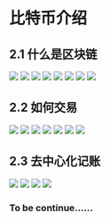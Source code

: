 # 比特币介绍

## 2.1 什么是区块链
![](https://img3.doubanio.com/view/photo/l/public/p2533822934.jpg)
![](https://img1.doubanio.com/view/photo/l/public/p2533822928.jpg)
![](https://img3.doubanio.com/view/photo/l/public/p2533822932.jpg)
![](https://img1.doubanio.com/view/photo/l/public/p2533822929.jpg)
![](https://img3.doubanio.com/view/photo/l/public/p2533822931.jpg)
![](https://img1.doubanio.com/view/photo/l/public/p2533822937.jpg)
![](https://img3.doubanio.com/view/photo/l/public/p2533822935.jpg)
![](https://img3.doubanio.com/view/photo/l/public/p2533822930.jpg)

## 2.2 如何交易
![](https://img1.doubanio.com/view/photo/l/public/p2533822977.jpg)
![](https://img3.doubanio.com/view/photo/l/public/p2533822980.jpg)
![](https://img1.doubanio.com/view/photo/l/public/p2533822969.jpg)
![](https://img3.doubanio.com/view/photo/l/public/p2533822974.jpg)
![](https://img1.doubanio.com/view/photo/l/public/p2533822967.jpg)
![](https://img3.doubanio.com/view/photo/l/public/p2533822973.jpg)
![](https://img1.doubanio.com/view/photo/l/public/p2533822968.jpg)

## 2.3 去中心化记账
![](https://img1.doubanio.com/view/photo/l/public/p2533822978.jpg)
![](https://img3.doubanio.com/view/photo/l/public/p2533822971.jpg)
![](https://img3.doubanio.com/view/photo/l/public/p2533823010.jpg)
![](https://img3.doubanio.com/view/photo/l/public/p2533823011.jpg)

### To be continue……
